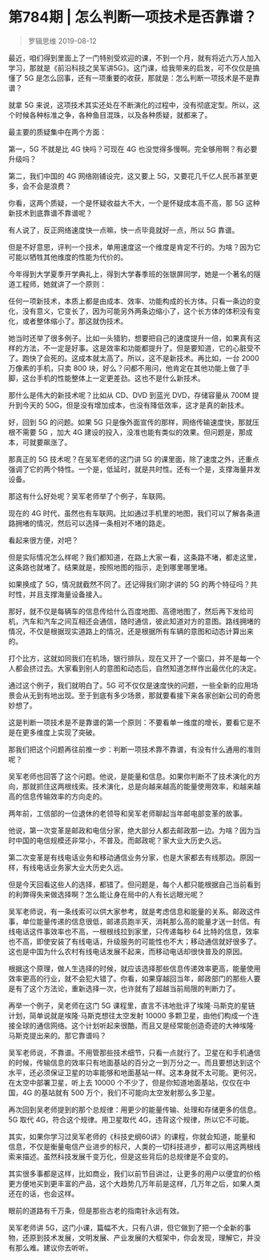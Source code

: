 # 第784期 | 怎么判断一项技术是否靠谱？
> 罗辑思维
2019-08-12

最近，咱们得到里面上了一门特别受欢迎的课，不到一个月，就有将近六万人加入学习，那就是《前沿科技之吴军讲5G》。这门课，给我带来的启发，可不仅仅是搞懂了 5G 是怎么回事，还有一项重要的收获，那就是：怎么判断一项技术是不是靠谱？

就拿 5G 来说，这项技术其实还处在不断演化的过程中，没有彻底定型。所以，这个时候各种标准之争，各种鱼目混珠，以及各种质疑，就都来了。

最主要的质疑集中在两个方面：

第一，5G 不就是比 4G 快吗？可现在 4G 也没觉得多慢啊。完全够用啊？有必要升级吗？

第二，我们中国的 4G 网络刚铺设完，这又要上 5G，又要花几千亿人民币甚至更多，会不会是浪费？

你看，这两个质疑，一个是怀疑收益大不大，一个是怀疑成本高不高，那 5G 这种新技术到底靠谱不靠谱呢？

有人说了，反正网络速度快一点嘛，快一点毕竟就好一点，所以 5G 靠谱。

但是不好意思，评判一个技术，单用速度这一个维度是肯定不行的。为啥？因为它可能以牺牲其他维度的性能为代价的。

今年得到大学夏季开学典礼上，得到大学春季班的张银屏同学，她是一个著名的隧道工程师，她就讲了一个原则：

任何一项新技术，本质上都是由成本、效率、功能构成的长方体。只看一条边的变化，没有意义，它变长了，因为可能另外两条边缩小了，这个长方体的体积没有变化，或者整体缩小了。那这就伪技术。

她当时还举了很多例子。比如一头猎豹，想要把自己的速度提升一倍，如果真有这样的方法，不一定是好事。这是效率和功能都提升了。但是要知道，它的心脏受不了。跑快了会死的。这成本就太高了。所以，这不是新技术。再比如，一台 2000 万像素的手机，只卖 800 块，好么？问都不用问，他肯定在其他功能上做了手脚，这台手机的性能整体上一定更差劲。这也不是什么新技术。

那什么是伟大的新技术呢？比如从 CD、DVD 到蓝光 DVD，存储容量从 700M 提升到今天的 50G，但是没有增加成本，也没有降低效率，这才是真的新技术。

好，回到 5G 的问题。如果 5G 只是像外面宣传的那样，网络传输速度快，那就压根不需要 5G ，加大 4G 建设的投入，没准也能有类似的效果。但问题是，那成本，可就要飙涨了。

那真正的 5G 技术呢？在吴军老师的这门讲 5G 的课里面，除了速度之外，还重点强调了它的两个特性。一个是，低延时，就是共时性。还有一个是，支撑海量并发设备。

那这有什么好处呢？吴军老师举了个例子，车联网。

现在的 4G 时代，虽然也有车联网。比如通过手机里的地图，我们可以了解各条道路拥堵的情况，然后可以选择一条相对不堵的路走。

看起来很方便，对吧？

但是实际情况怎么样呢？我们都知道，在路上大家一看，这条路不堵，都走这里，这条路也就堵了。结果就是，按照地图的指示，走到哪里哪里堵。

如果换成了 5G，情况就截然不同了。还记得我们刚才讲的 5G 的两个特征吗？共时性，并且支撑海量设备接入。

那好，就不仅是每辆车的信息传给什么百度地图、高德地图了，然后再下发给司机，汽车和汽车之间互相还会通信，随时通信，彼此知道对方的意图。路线拥堵的情况，不仅是根据现实道路上的情况，还是根据所有车辆的意图和动态计算出来的。

打个比方，这就如同我们在机场，银行排队，现在又开了一个窗口，并不是每一个人都会挤过去。大家看到别人的意图和动态后，自然知道怎样作出最优化的决定。

通过这个例子，我们就明白了。5G 可不仅仅是速度快的问题，一些全新的应用场景会从无到有地出现。至于到底有多少场景，那就要看接下来各家创新公司的奇思妙想了。

这是判断一项技术是不是靠谱的第一个原则：不要看单一维度的增长，要看它是不是在更多维度上实现了突破。

那我们把这个问题再往前推一步：判断一项技术靠不靠谱，有没有什么通用的准则呢？

吴军老师也回答了这个问题。他说，是能量和信息。如果你判断不了技术演化的方向，那就抓住这两根线索。技术演化，总是向越来越高的能量使用效率，和越来越高的信息传输效率的方向走的。

两年前，工信部的一位退休的老领导和吴军老师聊起当年邮电部变革的故事。

他说，第一次变革是邮政和电信分家，绝大部分人都去邮政那一边。为啥？因为当时中国的电信规模还非常小，不普及。而邮政呢？家大业大历史久远。

第二次变革是有线电话业务和移动通信业务分家，也是大家都去有线那边。原因一样，有线电话业务家大业大历史久远。

但是今天回看这些人的选择，都错了。但问题是，每个人都只能根据自己当前看到的利弊得失来做选择啊？怎么能让身在局中的人有长远眼光呢？

吴军老师说，有一条线索可以供大家参考，就是考虑信息和能量的关系。邮政这件事，单位能量传递的信息很低，邮递员跑半天，消耗那么高的能量才送一封信。有线电话这件事效率也不高，一根根线拉到家里，只传递每秒 64 比特的信息，效率也不高，即使安装了有线电话，升级服务的可能性也不大；移动通信就好很多了。这也是中国为什么农村有线电话发展不起来，而移动电话却很快普及的原因。

根据这个原理，做人生选择的时候，就应该选择那些信息传递效率更高，能量使用效率更高的行业，就不会犯大错了。你看，如果穿越回当年，邮政部门的那些人要是有了这个方法论，重新选择一次，也许就有了超越当前局限的判断力了。

再举一个例子，吴老师在这门 5G 课程里，直言不讳地批评了埃隆·马斯克的星链计划，简单说就是埃隆·马斯克想往太空发射 10000 多颗卫星，由他们构成一个连接全球的通信网络。这个计划听起来很酷，而且又是经常能创造奇迹的大神埃隆·马斯克提出来的。那它靠谱吗？

吴军老师说，不靠谱。不用管那些技术细节，只看一点就行了。卫星在和手机通信的时候，传输信息的效率只有地面基站的百分之一到万分之一。而且要想达到这个水平，还必须保证卫星的功率能够和地面基站一样。这本身就不太可能。更何况，在太空中部署卫星，听上去 10000 个不少了，但是你知道地面基站，仅仅在中国，4G 的基站就有 500 万个，我们不可能向太空发射那么多卫星。

再次回到吴老师提到的那个总规律：用更少的能量传输、处理和存储更多的信息。5G 取代 4G，符合这个规律。用卫星取代 4G，违背这个规律，所以它不可能。

其实，如果你学习过吴军老师的《科技史纲60讲》的课程，你就会知道，能量和信息，不仅是衡量电信产业进步的标尺，人类的一切科技进步，都可以用这两根线索来描述。虽然科技发展千变万化，但是这些背后的总规律是不会变的。

其实很多事都是这样，比如商业，我们以前节目讲过，让更多的用户以便宜的价格更方便地买到更丰富的产品，这个大趋势几万年前是这样，几万年之后，如果人类还在的话，也会这样。

眼前的道路有千万条，但是那些古老的指南针永远有效。

吴军老师讲 5G，这门小课，篇幅不大，只有八讲，但它做到了把一个全新的事物，还原到技术发展，文明发展、产业发展的大框架中，你会发现，理解它，并没有那么难。建议你去听听。
